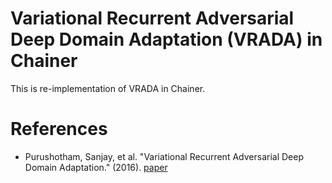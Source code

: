 # Variational Recurrent Adversarial Deep Domain Adaptation (VRADA) in Chainer
This is re-implementation of VRADA in Chainer.


# References
- Purushotham, Sanjay, et al. "Variational Recurrent Adversarial Deep Domain Adaptation." (2016). [paper](https://openreview.net/pdf?id=rk9eAFcxg)
